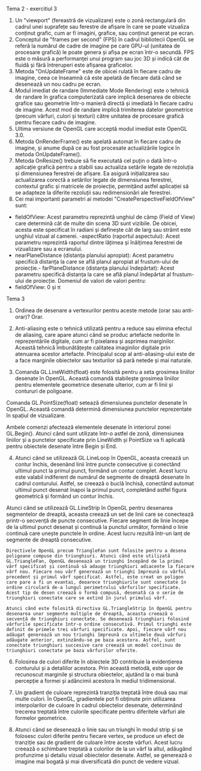 Tema 2 - exercitiul 3
 
1. Un "viewport" (fereastră de vizualizare) este o zonă rectangulară din cadrul unei suprafețe sau ferestre de afișare în care se poate vizualiza conținut grafic, cum ar fi imagini, grafice, sau conținut generat pe ecran.
2. Conceptul de "frames per second" (FPS) în cadrul bibliotecii OpenGL se referă la numărul de cadre de imagine pe care GPU-ul (unitatea de procesare grafică) le poate genera și afișa pe ecran într-o secundă. FPS este o măsură a performanței unui program sau joc 3D și indică cât de fluidă și fără întreruperi este afișarea graficelor.
3. Metoda "OnUpdateFrame" este de obicei rulată în fiecare cadru de imagine, ceea ce înseamnă că este apelată de fiecare dată când se desenează un nou cadru pe ecran.
4. Modul imediat de randare (Immediate Mode Rendering) este o tehnică de randare în grafica computerizată care implică desenarea de obiecte grafice sau geometrie într-o manieră directă și imediată în fiecare cadru de imagine. Acest mod de randare implică trimiterea datelor geometrice (precum vârfuri, culori și texturi) către unitatea de procesare grafică pentru fiecare cadru de imagine. 
5. Ultima versiune de OpenGL care acceptă modul imediat este OpenGL 3.0.
6. Metoda OnRenderFrame() este apelată automat în fiecare cadru de imagine, și anume după ce au fost procesate actualizările logice în metoda OnUpdateFrame().
7. Metoda OnResize() trebuie să fie executată cel puțin o dată într-o aplicație grafică pentru a stabili sau actualiza setările legate de rezoluția și dimensiunea ferestrei de afișare. Ea asigură inițializarea sau actualizarea corectă a setărilor legate de dimensiunea ferestrei, contextul grafic și matricele de proiecție, permițând astfel aplicației să se adapteze la diferite rezoluții sau redimensionări ale ferestrei.
8. Cei mai importanti parametri ai metodei "CreatePerspectiveFieldOfView" sunt:
- fieldOfView: Acest parametru reprezintă unghiul de câmp (Field of View) care determină cât de multe din scena 3D sunt vizibile. De obicei, acesta este specificat în radiani și definește cât de larg sau strâmt este unghiul vizual al camerei. 
-aspectRatio (raportul aspectului): Acest parametru reprezintă raportul dintre lățimea și înălțimea ferestrei de vizualizare sau a ecranului. 
- nearPlaneDistance (distanța planului apropiat): Acest parametru specifică distanța la care se află planul apropiat al frustum-ului de proiecție.- farPlaneDistance (distanța planului îndepărtat): Acest parametru specifică distanța la care se află planul îndepărtat al frustum-ului de proiecție.
Domeniul de valori de valori pentru:
- fieldOfView: 0 și π


Tema 3

1. Ordinea de desenare a vertexurilor pentru aceste metode (orar sau anti-orar)?
                                Orar.

2. Anti-aliasing este o tehnică utilizată pentru a reduce sau elimina efectul de aliasing, care apare atunci când se produc artefacte nedorite în reprezentările digitale, cum ar fi pixelarea și asprimea marginilor. Această tehnică îmbunătățește calitatea imaginilor digitale prin atenuarea acestor artefacte. Principalul scop al anti-aliasing-ului este de a face marginile obiectelor sau texturilor să pară netede și mai naturale.

3. Comanda GL.LineWidth(float) este folosită pentru a seta grosimea liniilor desenate în OpenGL. Această comandă stabilește grosimea liniilor pentru elementele geometrice desenate ulterior, cum ar fi linii și contururi de poligoane.

Comanda GL.PointSize(float) setează dimensiunea punctelor desenate în OpenGL. Această comandă determină dimensiunea punctelor reprezentate în spațiul de vizualizare.

Ambele comenzi afectează elementele desenate în interiorul zonei GL.Begin(). Atunci când sunt utilizate într-o astfel de zonă, dimensiunea liniilor și a punctelor specificate prin LineWidth și PointSize va fi aplicată pentru obiectele desenate între Begin și End.

4. 
   Atunci când se utilizează GL.LineLoop în OpenGL, aceasta creează un contur închis, desenând linii între puncte consecutive și conectând ultimul punct la primul punct, formând un contur complet. Acest lucru este valabil indiferent de numărul de segmente de dreaptă desenate în cadrul conturului. Astfel, se creează o buclă închisă, conectând automat ultimul punct desenat înapoi la primul punct, completând astfel figura geometrică și formând un contur închis.

  Atunci când se utilizează GL.LineStrip în OpenGL pentru desenarea segmentelor de dreaptă, aceasta creează un set de linii care se conectează printr-o secvență de puncte consecutive. Fiecare segment de linie începe de la ultimul punct desenat și continuă la punctul următor, formând o linie continuă care unește punctele în ordine. Acest lucru rezultă într-un lanț de segmente de dreaptă consecutive.

    Directivele OpenGL precum TriangleFan sunt folosite pentru a desena poligoane compuse din triunghiuri. Atunci când este utilizată GL.TriangleFan, OpenGL desenează un triunghi începând de la primul vârf specificat și continuă să adauge triunghiuri adiacente la fiecare vârf nou. Fiecare nou vârf generează un triunghi împreună cu vârful precedent și primul vârf specificat. Astfel, este creat un poligon care pare a fi un evantai, deoarece triunghiurile sunt conectate în ordine circulară de-a lungul perimetrului vârfurilor specificate. Acest tip de desen creează o formă compusă, desenată ca o serie de triunghiuri conectate care se extind în jurul primului vârf.

    Atunci când este folosită directiva GL.TriangleStrip în OpenGL pentru desenarea unor segmente multiple de dreaptă, aceasta creează o secvență de triunghiuri conectate. Se desenează triunghiuri folosind vârfurile specificate într-o ordine consecutivă. Primul triunghi este definit de primele trei vârfuri specificate. Apoi, fiecare vârf nou adăugat generează un nou triunghi împreună cu ultimele două vârfuri adăugate anterior, extinzându-se pe baza acestora. Astfel, sunt conectate triunghiuri succesive care creează un model continuu de triunghiuri conectate pe baza vârfurilor oferite.

6. Folosirea de culori diferite în obiectele 3D contribuie la evidențierea conturului și a detaliilor acestora. Prin această metodă, este ușor de recunoscut marginile și structura obiectelor, ajutând la o mai bună percepție a formei și adâncimii acestora în mediul tridimensional.

7. Un gradient de culoare reprezintă tranziția treptată între două sau mai multe culori. În OpenGL, gradientele pot fi obținute prin utilizarea interpolarilor de culoare în cadrul obiectelor desenate, determinând trecerea treptată între culorile specificate pentru diferitele vârfuri ale formelor geometrice.

10. Atunci când se desenează o linie sau un triunghi în modul strip și se folosesc culori diferite pentru fiecare vertex, se produce un efect de tranziție sau de gradient de culoare între aceste vârfuri. Acest lucru creează o schimbare treptată a culorilor de la un vârf la altul, adăugând profunzime și detaliu vizual obiectelor desenate. Astfel, se generează o imagine mai bogată și mai diversificată din punct de vedere vizual.